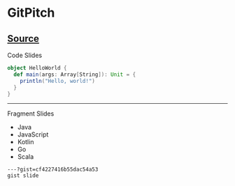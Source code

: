 # GitPitch
[Source](https://github.com/delikely/keynote/edit/master/PITCHME.md)
---
Code Slides

```scala
object HelloWorld {
  def main(args: Array[String]): Unit = {
    println("Hello, world!")
  }
}
```
---
Fragment Slides
- Java
- JavaScript <!-- .element: class="fragment" -->
- Kotlin     <!-- .element: class="fragment" -->
- Go         <!-- .element: class="fragment" -->
- Scala      <!-- .element: class="fragment" -->

```
---?gist=cf4227416b55dac54a53
gist slide
```
